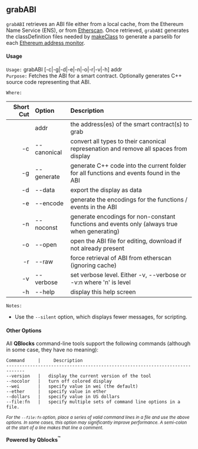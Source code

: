## grabABI

`grabABI` retrieves an ABI file either from a local cache, from the Ethereum Name Service (ENS), or from [Etherscan](http://etherscan.io). Once retrieved, `grabABI` generates the classDefinition files needed by [makeClass](../makeClass/README.md) to generate a parselib for each [Ethereum address monitor](../../monitors/README.md).

#### Usage

`Usage:`    grabABI [-c|-g|-d|-e|-n|-o|-r|-v|-h] addr  
`Purpose:`  Fetches the ABI for a smart contract. Optionally generates C++ source code representing that ABI.
             
`Where:`  

| Short Cut | Option | Description |
| -------: | :------- | :------- |
|  | addr | the address(es) of the smart contract(s) to grab |
| -c | --canonical | convert all types to their canonical represenation and remove all spaces from display |
| -g | --generate | generate C++ code into the current folder for all functions and events found in the ABI |
| -d | --data | export the display as data |
| -e | --encode | generate the encodings for the functions / events in the ABI |
| -n | --noconst | generate encodings for non-constant functions and events only (always true when generating) |
| -o | --open | open the ABI file for editing, download if not already present |
| -r | --raw | force retrieval of ABI from etherscan (ignoring cache) |
| -v | --verbose | set verbose level. Either -v, --verbose or -v:n where 'n' is level |
| -h | --help | display this help screen |

`Notes:`

- Use the `--silent` option, which displays fewer messages, for scripting.

#### Other Options

All **QBlocks** command-line tools support the following commands (although in some case, they have no meaning):

    Command     |     Description
    -----------------------------------------------------------------------------
    --version   |   display the current version of the tool
    --nocolor   |   turn off colored display
    --wei       |   specify value in wei (the default)
    --ether     |   specify value in ether
    --dollars   |   specify value in US dollars
    --file:fn   |   specify multiple sets of command line options in a file.

<small>*For the `--file:fn` option, place a series of valid command lines in a file and use the above options. In some cases, this option may significantly improve performance. A semi-colon at the start of a line makes that line a comment.*</small>

**Powered by Qblocks<sup>&trade;</sup>**


